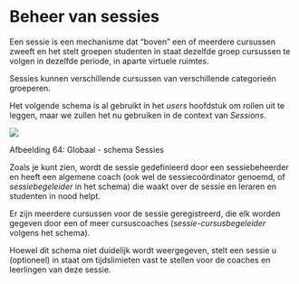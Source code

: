 # Beheer van sessies

Een sessie is een mechanisme dat “boven” een of meerdere cursussen zweeft en het stelt groepen studenten in staat dezelfde groep cursussen te volgen in dezelfde periode, in aparte virtuele ruimtes.

Sessies kunnen verschillende cursussen van verschillende categorieën groeperen.

Het volgende schema is al gebruikt in het _users_ hoofdstuk om rollen uit te leggen, maar we zullen het nu gebruiken in de context van _Sessions_.

![](../../.gitbook/assets/images72%20%281%29.png)

Afbeelding 64: Globaal - schema Sessies

Zoals je kunt zien, wordt de sessie gedefinieerd door een sessiebeheerder en heeft een algemene coach \(ook wel de sessiecoördinator genoemd, of _sessiebegeleider_ in het schema\) die waakt over de sessie en leraren en studenten in nood helpt.

Er zijn meerdere cursussen voor de sessie geregistreerd, die elk worden gegeven door een of meer cursuscoaches \(_sessie-cursusbegeleider_ volgens het schema\).

Hoewel dit schema niet duidelijk wordt weergegeven, stelt een sessie u \(optioneel\) in staat om tijdslimieten vast te stellen voor de coaches en leerlingen van deze sessie.

